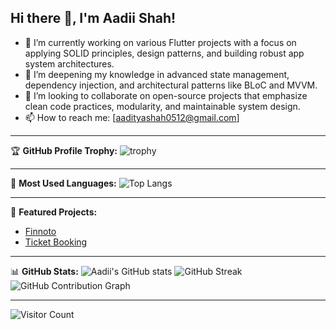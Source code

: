 ## Hi there 👋, I'm Aadii Shah!

- 🔭 I’m currently working on various Flutter projects with a focus on applying SOLID principles, design patterns, and building robust app system architectures.
- 🌱 I’m deepening my knowledge in advanced state management, dependency injection, and architectural patterns like BLoC and MVVM.
- 👯 I’m looking to collaborate on open-source projects that emphasize clean code practices, modularity, and maintainable system design.
- 📫 How to reach me: [aadityashah0512@gmail.com]

---

🏆 **GitHub Profile Trophy:**
![trophy](https://github-profile-trophy.vercel.app/?username=Aadii-shah&theme=gruvbox&no-frame=true&column=4)

---

🌟 **Most Used Languages:**
![Top Langs](https://github-readme-stats.vercel.app/api/top-langs/?username=Aadii-shah&layout=compact&theme=gruvbox)

---

🚀 **Featured Projects:**
- [Finnoto](https://github.com/finnoto/finnoto-app-production)
- [Ticket Booking](https://github.com/Aadii-shah/my-ticket-booking-app)

---

📊 **GitHub Stats:**
![Aadii's GitHub stats](https://github-readme-stats.vercel.app/api?username=Aadii-shah&show_icons=true&theme=gruvbox&hide_border=true)
![GitHub Streak](https://github-readme-streak-stats.herokuapp.com/?user=Aadii-shah&theme=gruvbox&hide_border=true)
![GitHub Contribution Graph](https://ghchart.rshah.org/Aadii-shah)

---

![Visitor Count](https://komarev.com/ghpvc/?username=Aadii-shah&color=blue)
